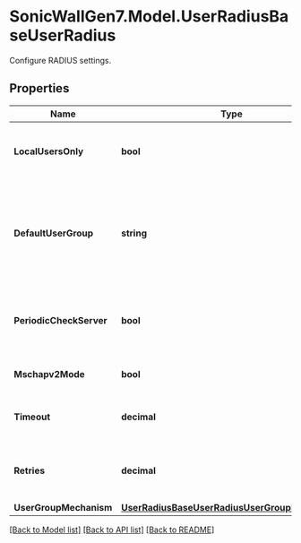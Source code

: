 # SonicWallGen7.Model.UserRadiusBaseUserRadius
Configure RADIUS settings.

## Properties

Name | Type | Description | Notes
------------ | ------------- | ------------- | -------------
**LocalUsersOnly** | **bool** | Allow only RADIUS users with local accounts. | [optional] 
**DefaultUserGroup** | **string** | Select a default user group for RADIUS users. * Set to null to represent an unconfigured state. | [optional] 
**PeriodicCheckServer** | **bool** | Enable periodiclly check RADIUS servers that are down. | [optional] 
**Mschapv2Mode** | **bool** | Enfore MSCHAPv2 mode. | [optional] 
**Timeout** | **decimal** | Set the timeout for the RADIUS servers. | [optional] 
**Retries** | **decimal** | Set the number of retries for the RADIUS servers. | [optional] 
**UserGroupMechanism** | [**UserRadiusBaseUserRadiusUserGroupMechanism**](UserRadiusBaseUserRadiusUserGroupMechanism.md) |  | [optional] 

[[Back to Model list]](../README.md#documentation-for-models) [[Back to API list]](../README.md#documentation-for-api-endpoints) [[Back to README]](../README.md)

